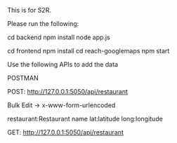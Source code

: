 This is for S2R.

Please run the following:

cd backend
npm install
node app.js

cd frontend
npm install
cd reach-googlemaps
npm start

Use the following APIs to add the data

POSTMAN

POST: http://127.0.0.1:5050/api/restaurant

Bulk Edit -> x-www-form-urlencoded

restaurant:Restaurant name
lat:latitude
long:longitude

GET: http://127.0.0.1:5050/api/restaurant


